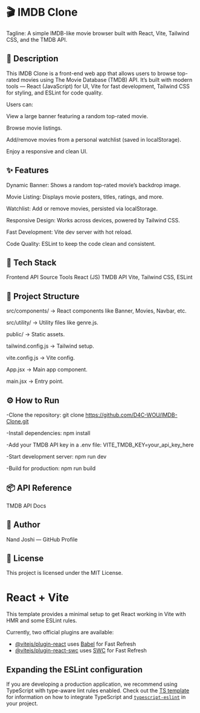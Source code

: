 # **🎬 IMDB Clone**
Tagline: A simple IMDB-like movie browser built with React, Vite, Tailwind CSS, and the TMDB API.

## **📖 Description**
This IMDB Clone is a front-end web app that allows users to browse top-rated movies using The Movie Database (TMDB) API.
It’s built with modern tools — React (JavaScript) for UI, Vite for fast development, Tailwind CSS for styling, and ESLint for code quality.

Users can:

View a large banner featuring a random top-rated movie.

Browse movie listings.

Add/remove movies from a personal watchlist (saved in localStorage).

Enjoy a responsive and clean UI.

## **✨ Features**
Dynamic Banner: Shows a random top-rated movie’s backdrop image.

Movie Listing: Displays movie posters, titles, ratings, and more.

Watchlist: Add or remove movies, persisted via localStorage.

Responsive Design: Works across devices, powered by Tailwind CSS.

Fast Development: Vite dev server with hot reload.

Code Quality: ESLint to keep the code clean and consistent.

## **🧰 Tech Stack**
Frontend	API Source	Tools
React (JS)	TMDB API	Vite, Tailwind CSS, ESLint

## **📁 Project Structure**
src/components/ → React components like Banner, Movies, Navbar, etc.

src/utility/ → Utility files like genre.js.

public/ → Static assets.

tailwind.config.js → Tailwind setup.

vite.config.js → Vite config.

App.jsx → Main app component.

main.jsx → Entry point.

## **⚙️ How to Run**
-Clone the repository:
git clone https://github.com/D4C-WOU/IMDB-Clone.git

-Install dependencies:
npm install

-Add your TMDB API key in a .env file:
VITE_TMDB_KEY=your_api_key_here

-Start development server:
npm run dev

-Build for production:
npm run build


## **📦 API Reference**
TMDB API Docs

## **👤 Author**
Nand Joshi — GitHub Profile

## **📝 License**
This project is licensed under the MIT License.




# React + Vite

This template provides a minimal setup to get React working in Vite with HMR and some ESLint rules.

Currently, two official plugins are available:

- [@vitejs/plugin-react](https://github.com/vitejs/vite-plugin-react/blob/main/packages/plugin-react) uses [Babel](https://babeljs.io/) for Fast Refresh
- [@vitejs/plugin-react-swc](https://github.com/vitejs/vite-plugin-react/blob/main/packages/plugin-react-swc) uses [SWC](https://swc.rs/) for Fast Refresh

## Expanding the ESLint configuration

If you are developing a production application, we recommend using TypeScript with type-aware lint rules enabled. Check out the [TS template](https://github.com/vitejs/vite/tree/main/packages/create-vite/template-react-ts) for information on how to integrate TypeScript and [`typescript-eslint`](https://typescript-eslint.io) in your project.
